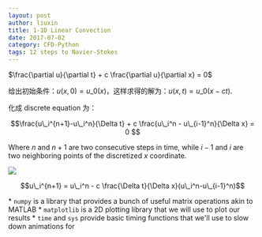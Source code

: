 ```yaml
---
layout: post
author: liuxin
title: 1-1D Linear Convection
date: 2017-07-02
category: CFD-Python
tags: 12 steps to Navier-Stokes
---
```


$\frac{\partial u}{\partial t} + c \frac{\partial u}{\partial x} = 0$

给出初始条件：$u(x,0)=u\_0(x)$，这样求得的解为：$u(x,t)=u\_0(x-ct)$.

化成 discrete equation 为：

$$\frac{u\_i^{n+1}-u\_i^n}{\Delta t} + c \frac{u\_i^n - u\_{i-1}^n}{\Delta x} = 0 $$

Where $n$ and $n+1$ are two consecutive steps in time, while $i-1$ and $i$ are two neighboring points of the discretized $x$ coordinate. 

![][image-1]

$$u\_i^{n+1} = u\_i^n - c \frac{\Delta t}{\Delta x}(u\_i^n-u\_{i-1}^n)$$

 \* `numpy` is a library that provides a bunch of useful matrix operations akin to MATLAB
\* `matplotlib` is a 2D plotting library that we will use to plot our results
\* `time` and `sys` provide basic timing functions that we'll use to slow down animations for

[image-1]:	http://wx1.sinaimg.cn/mw690/8db2c8cbgy1fi7aoag6d6j20q50fbn0g.jpg